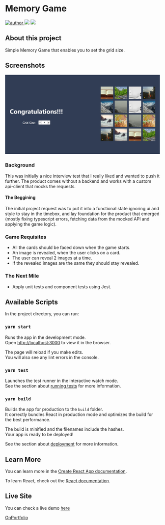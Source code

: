 # Memory Game

<p>
  <a href="https://github.com/ViniciusLagoGehrke">
      <img src="https://img.shields.io/badge/author-ViniciusLagoGehrke-blue?style=flat" alt="author">
  </a>
  <img src="https://img.shields.io/github/actions/workflow/status/ViniciusLagoGehrke/React_MemoryGame/push.yml?color=blue">
  <img src="https://img.shields.io/github/languages/top/ViniciusLagoGehrke/React_MemoryGame?color=blue&style=flat">
</p>

## About this project

Simple Memory Game that enables you to set the grid size.

## Screenshots

![Desktop Preview](desktop-preview.jpg)

### Background

This was initially a nice interview test that I really liked and wanted to push it further.
The product comes without a backend and works with a custom api-client that mocks the requests.

#### The Beggining

The initial project request was to put it into a functional state ignoring ui and style to stay in the timebox,
and lay foundation for the product that emerged (mostly fixing typescript errors, fetching data from the mocked API and applying the game logic).

### Game Requisites

- All the cards should be faced down when the game starts.
- An image is revealed, when the user clicks on a card.
- The user can reveal 2 images at a time.
- If the revealed images are the same they should stay revealed.

### The Next Mile

- Apply unit tests and component tests using Jest.

## Available Scripts

In the project directory, you can run:

### `yarn start`

Runs the app in the development mode.<br />
Open [http://localhost:3000](http://localhost:3000) to view it in the browser.

The page will reload if you make edits.<br />
You will also see any lint errors in the console.

### `yarn test`

Launches the test runner in the interactive watch mode.<br />
See the section about [running tests](https://facebook.github.io/create-react-app/docs/running-tests) for more information.

### `yarn build`

Builds the app for production to the `build` folder.<br />
It correctly bundles React in production mode and optimizes the build for the best performance.

The build is minified and the filenames include the hashes.<br />
Your app is ready to be deployed!

See the section about [deployment](https://facebook.github.io/create-react-app/docs/deployment) for more information.

## Learn More

You can learn more in the [Create React App documentation](https://facebook.github.io/create-react-app/docs/getting-started).

To learn React, check out the [React documentation](https://reactjs.org/).

## Live Site

You can check a live demo [here](https://react-memory-game-seven.vercel.app/)

[OnPortfolio](https://front-end-portfolio.vercel.app/)
